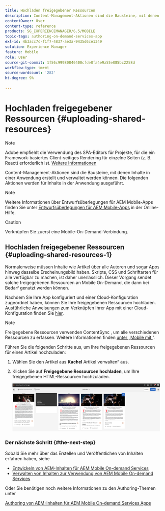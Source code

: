 ```yaml
---
title: Hochladen freigegebener Ressourcen
description: Content-Management-Aktionen sind die Bausteine, mit denen Inhalte in einer Anwendung erstellt und verwaltet werden können. Auf dieser Seite erfahren Sie mehr über das Hochladen freigegebener Ressourcen.
contentOwner: User
content-type: reference
products: SG_EXPERIENCEMANAGER/6.5/MOBILE
topic-tags: authoring-on-demand-services-app
exl-id: 4b3acc7c-f1f7-4837-ae3a-9435d6ce1349
solution: Experience Manager
feature: Mobile
role: User
source-git-commit: 1f56c99980846400cfde8fa4e9a55e885bc2258d
workflow-type: tm+mt
source-wordcount: '282'
ht-degree: 9%

---
```


# Hochladen freigegebener Ressourcen {#uploading-shared-resources}

>[!NOTE]
>
>Adobe empfiehlt die Verwendung des SPA-Editors für Projekte, für die ein Framework-basiertes Client-seitiges Rendering für einzelne Seiten (z. B. React) erforderlich ist. [Weitere Informationen](/help/sites-developing/spa-overview.md)

Content-Management-Aktionen sind die Bausteine, mit denen Inhalte in einer Anwendung erstellt und verwaltet werden können. Die folgenden Aktionen werden für Inhalte in der Anwendung ausgeführt.

>[!NOTE]
>
>Weitere Informationen über Entwurfsüberlegungen für AEM Mobile-Apps finden Sie unter [Entwurfsüberlegungen für AEM Mobile-Apps](https://helpx.adobe.com/digital-publishing-solution/help/design-app.html) in der Online-Hilfe.

>[!CAUTION]
>
>Verknüpfen Sie zuerst eine Mobile-On-Demand-Verbindung.

## Hochladen freigegebener Ressourcen {#uploading-shared-resources-1}

Normalerweise müssen Inhalte wie Artikel über alle Autoren und sogar Apps hinweg dasselbe Erscheinungsbild haben. Skripte, CSS und Schriftarten für alle verfügbar zu machen, ist daher unerlässlich. Dieser Vorgang sendet solche freigegebenen Ressourcen an Mobile On-Demand, die dann bei Bedarf genutzt werden können.

Nachdem Sie Ihre App konfiguriert und einer Cloud-Konfiguration zugeordnet haben, können Sie Ihre freigegebenen Ressourcen hochladen. Ausführliche Anweisungen zum Verknüpfen Ihrer App mit einer Cloud-Konfiguration finden Sie [hier](/help/mobile/mobile-apps-ondemand-application-create-configure-action.md).

>[!NOTE]
>
>Freigegebene Ressourcen verwenden ContentSync , um alle verschiedenen Ressourcen zu erfassen. Weitere Informationen finden [ unter „Mobile mit ](/help/mobile/mobile-ondemand-contentsync.md)&quot;.

Führen Sie die folgenden Schritte aus, um Ihre freigegebenen Ressourcen für einen Artikel hochzuladen:

1. Wählen Sie den Artikel aus **Kachel** Artikel verwalten“ aus.
1. Klicken Sie auf **Freigegebene Ressourcen hochladen**, um Ihre freigegebenen HTML-Ressourcen hochzuladen.

   ![chlimage_1-133](assets/chlimage_1-133.png)

### Der nächste Schritt {#the-next-step}

Sobald Sie mehr über das Erstellen und Veröffentlichen von Inhalten erfahren haben, siehe

* [Entwickeln von AEM-Inhalten für AEM Mobile On-demand Services](/help/mobile/aem-mobile-on-demand.md)
* [Verwalten von Inhalten zur Verwendung von AEM Mobile On-demand Services](/help/mobile/aem-mobile.md)

Oder Sie benötigen noch weitere Informationen zu den Authoring-Themen unter

[Authoring von AEM-Inhalten für AEM Mobile On-demand Services Apps](/help/mobile/mobile-apps-ondemand.md)
